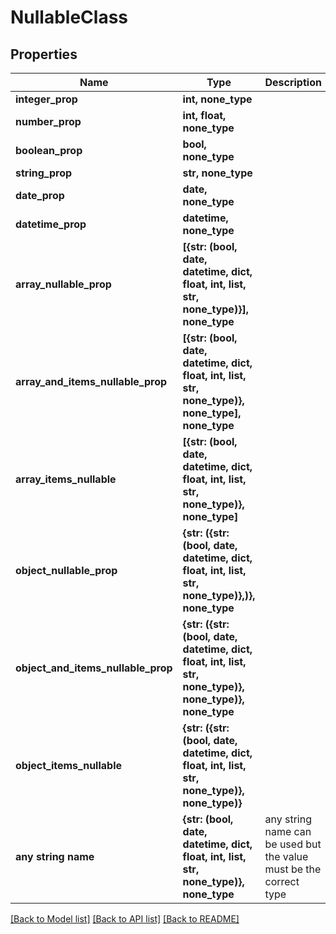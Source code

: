 # NullableClass

## Properties
Name | Type | Description | Notes
------------ | ------------- | ------------- | -------------
**integer_prop** | **int, none_type** |  | [optional] 
**number_prop** | **int, float, none_type** |  | [optional] 
**boolean_prop** | **bool, none_type** |  | [optional] 
**string_prop** | **str, none_type** |  | [optional] 
**date_prop** | **date, none_type** |  | [optional] 
**datetime_prop** | **datetime, none_type** |  | [optional] 
**array_nullable_prop** | **[{str: (bool, date, datetime, dict, float, int, list, str, none_type)}], none_type** |  | [optional] 
**array_and_items_nullable_prop** | **[{str: (bool, date, datetime, dict, float, int, list, str, none_type)}, none_type], none_type** |  | [optional] 
**array_items_nullable** | **[{str: (bool, date, datetime, dict, float, int, list, str, none_type)}, none_type]** |  | [optional] 
**object_nullable_prop** | **{str: ({str: (bool, date, datetime, dict, float, int, list, str, none_type)},)}, none_type** |  | [optional] 
**object_and_items_nullable_prop** | **{str: ({str: (bool, date, datetime, dict, float, int, list, str, none_type)}, none_type)}, none_type** |  | [optional] 
**object_items_nullable** | **{str: ({str: (bool, date, datetime, dict, float, int, list, str, none_type)}, none_type)}** |  | [optional] 
**any string name** | **{str: (bool, date, datetime, dict, float, int, list, str, none_type)}, none_type** | any string name can be used but the value must be the correct type | [optional]

[[Back to Model list]](../README.md#documentation-for-models) [[Back to API list]](../README.md#documentation-for-api-endpoints) [[Back to README]](../README.md)


